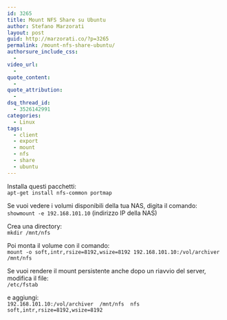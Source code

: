 ```yaml
---
id: 3265
title: Mount NFS Share su Ubuntu
author: Stefano Marzorati
layout: post
guid: http://marzorati.co/?p=3265
permalink: /mount-nfs-share-ubuntu/
authorsure_include_css:
  - 
video_url:
  - 
quote_content:
  - 
quote_attribution:
  - 
dsq_thread_id:
  - 3526142991
categories:
  - Linux
tags:
  - client
  - export
  - mount
  - nfs
  - share
  - ubuntu
---
```

Installa questi pacchetti:  
`apt-get install nfs-common portmap`

Se vuoi vedere i volumi disponibili della tua NAS, digita il comando:  
`showmount -e 192.168.101.10` (indirizzo IP della NAS)

Crea una directory:  
`mkdir /mnt/nfs`

Poi monta il volume con il comando:  
`mount -o soft,intr,rsize=8192,wsize=8192 192.168.101.10:/vol/archiver /mnt/nfs`

Se vuoi rendere il mount persistente anche dopo un riavvio del server, modifica il file:  
`/etc/fstab`

e aggiungi:  
`192.168.101.10:/vol/archiver  /mnt/nfs  nfs   soft,intr,rsize=8192,wsize=8192`
